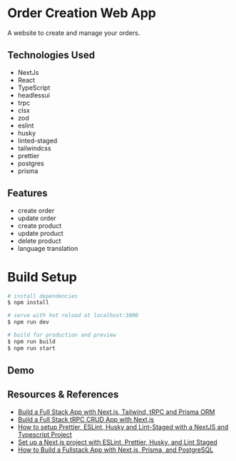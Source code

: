 # Order Creation Web App

A website to create and manage your orders.

## Technologies Used

-   NextJs
-   React
-   TypeScript
-   headlessui
-   trpc
-   clsx
-   zod
-   eslint
-   husky
-   linted-staged
-   tailwindcss
-   prettier
-   postgres
-   prisma

## Features

-   create order
-   update order
-   create product
-   update product
-   delete product
-   language translation

# Build Setup

```bash
# install dependencies
$ npm install

# serve with hot reload at localhost:3000
$ npm run dev

# build for production and preview
$ npm run build
$ npm run start
```

## Demo

## Resources & References

-   [Build a Full Stack App with Next.js, Tailwind, tRPC and Prisma ORM](https://dev.to/franciscomendes10866/build-a-full-stack-app-with-nextjs-tailwind-trpc-and-prisma-orm-4ail)
-   [Build a Full Stack tRPC CRUD App with Next.js](https://codevoweb.com/build-a-fullstack-trpc-crud-app-with-nextjs/)
-   [How to setup Prettier, ESLint, Husky and Lint-Staged with a NextJS and Typescript Project](https://dev.to/joshchu/how-to-setup-prettier-eslint-husky-and-lint-staged-with-a-nextjs-and-typescript-project-i7b)
-   [Set up a Next.js project with ESLint, Prettier, Husky, and Lint Staged](https://amanhimself.dev/blog/setup-nextjs-project-with-eslint-prettier-husky-lint-staged/)
-   [How to Build a Fullstack App with Next.js, Prisma, and PostgreSQL](https://vercel.com/guides/nextjs-prisma-postgres)

